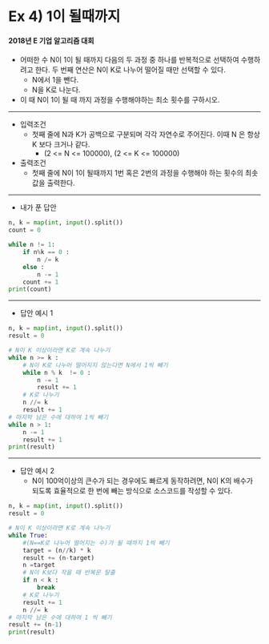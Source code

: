 # Ex 4) 1이 될때까지
#### 2018년 E 기업 알고리즘 대회
- 어떠한 수 N이 1이 될 때까지 다음의 두 과정 중 하나를 반복적으로 선택하여 수행하려고 한다. 두 번째 연산은 N이 K로 나누어 떨어질 때만 선택할 수 있다.
  - N에서 1을 뺀다.
  - N을 K로 나눈다.
- 이 때 N이 1이 될 때 까지 과정을 수행해야하는 최소 횟수를 구하시오.
***
- 입력조건
  - 첫째 줄에 N과 K가 공백으로 구분되며 각각 자연수로 주어진다. 이때 N 은 항상 K 보다 크거나 같다.
    - (2 <= N <= 100000), (2 <= K <= 100000)
- 출력조건
  - 첫째 줄에 N이 1이 될때까지 1번 혹은 2번의 과정을 수행해야 하는 횟수의 최솟값을 출력한다.
***
- 내가 푼 답안
```python
n, k = map(int, input().split())
count = 0

while n != 1:
    if n%k == 0 :
        n /= k
    else :
        n -= 1
    count += 1
print(count)
```
***
- 답안 예시 1
```python
n, k = map(int, input().split())
result = 0

# N이 K 이상이라면 K로 계속 나누기
while n >= k :
    # N이 K로 나누어 떨어지지 않는다면 N에서 1씩 빼기
    while n % k  != 0 :
        n -= 1
        result += 1
    # K로 나누기
    n //= k
    result += 1
# 마지막 남은 수에 대하여 1씩 빼기
while n > 1:
    n -= 1
    result += 1
print(result)
```
***
- 답안 예시 2
  - N이 100억이상의 큰수가 되는 경우에도 빠르게 동작하려면, N이 K의 배수가 되도록 효율적으로 한 번에 빼는 방식으로 소스코드를 작성할 수 있다.
```python
n, k = map(int, input().split())
result = 0

# N이 K 이상이라면 K로 계속 나누기
while True:
    #(N==K로 나누어 떨어지는 수)가 될 때까지 1씩 빼기
    target = (n//k) * k
    result += (n-target)
    n =target
    # N이 K보다 작을 때 반복문 탈출
    if n < k :
        break
    # K로 나누기
    result += 1
    n //= k
# 마지막 남은 수에 대하여 1 씩 빼기
result += (n-1)
print(result)
```